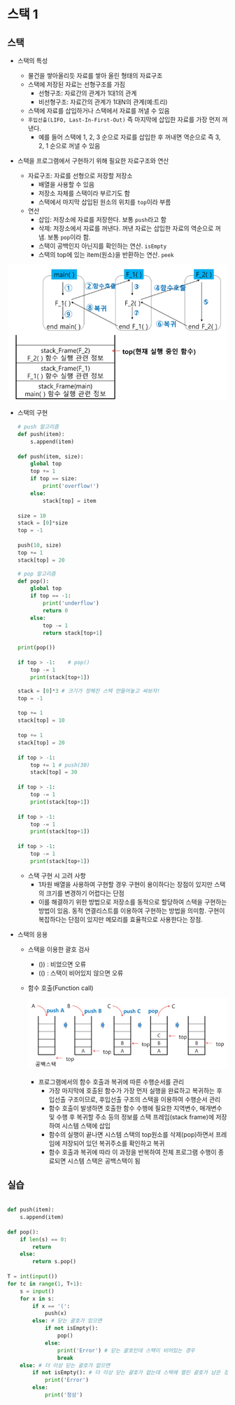 

# 스택 1

## 스택

- 스택의 특성
    - 물건을 쌓아올리듯 자료를 쌓아 올린 형태의 자료구조
    - 스택에 저장된 자료는 선형구조를 가짐
        - 선형구조: 자료간의 관계가 1대1의 관계
        - 비선형구조: 자료간의 관계가 1대N의 관계(예:트리)
    - 스택에 자료를 삽입하거나 스택에서 자료를 꺼낼 수 있음
    - `후입선출(LIFO, Last-In-First-Out)` 즉 마지막에 삽입한 자료를 가장 먼저 꺼낸다.
        - 예를 들어 스택에 1, 2, 3 순으로 자료를 삽입한 후 꺼내면 역순으로 즉 3, 2, 1 순으로 꺼낼 수 있음

- 스택을 프로그램에서 구현하기 위해 필요한 자료구조와 연산
    - 자료구조: 자료를 선형으로 저장할 저장소
        - 배열을 사용할 수 있음
        - 저장소 자체를 스택이라 부르기도 함
        - 스택에서 마지막 삽입된 원소의 위치를 `top`이라 부름
    - 연산
        - 삽입: 저장소에 자료를 저장한다. 보통 `push`라고 함
        - 삭제: 저장소에서 자료를 꺼낸다. 꺼낸 자료는 삽입한 자료의 역순으로 꺼냄. 보통 `pop`이라 함.
        - 스택이 공백인지 아닌지를 확인하는 연산. `isEmpty`
        - 스택의 top에 있는 item(원소)을 반환하는 연산. `peek`

![Untitled](..\img\0213.png)

- 스택의 구현
    
    ```python
    # push 알고리즘
    def push(item):
        s.append(item)
    
    def push(item, size):
        global top
        top += 1
        if top == size:
            print('overflow!')
        else:
            stack[top] = item
    
    size = 10
    stack = [0]*size
    top = -1
    
    push(10, size)
    top += 1
    stack[top] = 20
    ```
    
    ```python
    # pop 알고리즘
    def pop():
        global top
        if top == -1:
            print('underflow')
            return 0
        else:
            top -= 1
            return stack[top+1]
    
    print(pop())
    
    if top > -1:    # pop()
        top -= 1
        print(stack[top+1])
    ```
    
    ```python
    stack = [0]*3 # 크기가 정해진 스택 만들어놓고 써보자!
    top = -1
    
    top += 1
    stack[top] = 10
    
    top += 1
    stack[top] = 20
    
    if top > -1:
        top += 1 # push(30)
        stack[top] = 30
    
    if top > -1:
        top -= 1
        print(stack[top+1])
    
    if top > -1:
        top -= 1
        print(stack[top+1])
    
    if top > -1:
        top -= 1
        print(stack[top+1])
    
    ```
    
    - 스택 구현 시 고려 사항
        - 1차원 배열을 사용하여 구현할 경우 구현이 용이하다는 장점이 있지만 스택의 크기를 변경하기 어렵다는 단점
        - 이를 해결하기 위한 방법으로 저장소를 동적으로 할당하여 스택을 구현하는 방법이 있음. 동적 연결리스트를 이용하여 구현하는 방법을 의미함. 구현이 복잡하다는 단점이 있지만 메모리를 효율적으로 사용한다는 장점.

- 스택의 응용
    - 스택을 이용한 괄호 검사
        - ()) : 비었으면 오류
        - (() : 스택이 비어있지 않으면 오류
    - 함수 호출(Function call)
        
        ![Untitled](..\img\0213_01.png)
        
        - 프로그램에서의 함수 호출과 복귀에 따른 수행순서를 관리
            - 가장 마지막에 호출된 함수가 가장 먼저 실행을 완료하고 복귀하는 후입선출 구조이므로, 후입선출 구조의 스택을 이용하여 수행순서 관리
            - 함수 호출이 발생하면 호출한 함수 수행에 필요한 지역변수, 매개변수 및 수행 후 복귀할 주소 등의 정보를 스택 프레임(stack frame)에 저장하여 시스템 스택에 삽입
            - 함수의 실행이 끝나면 시스템 스택의 top원소를 삭제(pop)하면서 프레임에 저장되어 있던 복귀주소를 확인하고 복귀
            - 함수 호출과 복귀에 따라 이 과정을 반복하여 전체 프로그램 수행이 종료되면 시스템 스택은 공백스택이 됨

## 실습

```python

def push(item):
    s.append(item)

def pop():
    if len(s) == 0:
        return
    else:
        return s.pop()

T = int(input())
for tc in range(1, T+1):
    s = input()
    for x in s:
        if x == '(':
            push(x)
        else: # 닫는 괄호가 있으면
            if not isEmpty():
                pop()
            else:
                print('Error') # 닫는 괄호인데 스택이 비어있는 경우
                break
    else: # 더 이상 닫는 괄호가 없으면
        if not isEmpty(): # 더 이상 닫는 괄호가 없는데 스택에 열린 괄호가 남은 경우
            print('Error')
        else:
            print('정상')
```